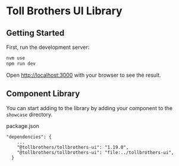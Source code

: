 # Toll Brothers UI Library
## Getting Started

First, run the development server:

```bash
nvm use
npm run dev
```

Open [http://localhost:3000](http://localhost:3000) with your browser to see the result.

## Component Library
You can start adding to the library by adding your component to the `showcase` directory.


package.json 
```
"dependencies": {
    ...
    "@tollbrothers/tollbrothers-ui": "1.19.0",
    "@tollbrothers/tollbrothers-ui": "file:../tollbrothers-ui", 
  }
```